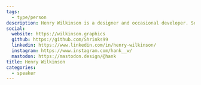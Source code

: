 ```yaml
---
tags:
  - type/person
description: Henry Wilkinson is a designer and occasional developer. Sometimes he makes music and edits OpenStreetMap.
social:
  website: https://wilkinson.graphics
  github: https://github.com/Shrinks99
  linkedin: https://www.linkedin.com/in/henry-wilkinson/
  instagram: https://www.instagram.com/hank__w/
  mastodon: https://mastodon.design/@hank
title: Henry Wilkinson
categories:
  - speaker
---
```

